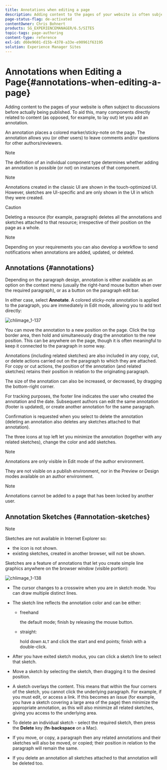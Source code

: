 ```yaml
---
title: Annotations when editing a page
description: Adding content to the pages of your website is often subject to discussions before actually being published. To aid this, many components directly related to content let you add an annotation.
page-status-flag: de-activated
contentOwner: Chris Bohnert
products: SG_EXPERIENCEMANAGER/6.5/SITES
topic-tags: page-authoring
content-type: reference
exl-id: d60e9601-d15b-4378-a33e-e90961f63195
solution: Experience Manager Sites
---
```

# Annotations when Editing a Page{#annotations-when-editing-a-page}

Adding content to the pages of your website is often subject to discussions before actually being published. To aid this, many components directly related to content (as opposed, for example, to lay out) let you add an annotation.

An annotation places a colored marker/sticky-note on the page. The annotation allows you (or other users) to leave comments and/or questions for other authors/reviewers.

>[!NOTE]
>
>The definition of an individual component type determines whether adding an annotation is possible (or not) on instances of that component.

>[!NOTE]
>
>Annotations created in the classic UI are shown in the touch-optimized UI. However, sketches are UI-specific and are only shown in the UI in which they were created.

>[!CAUTION]
>
>Deleting a resource (for example, paragraph) deletes all the annotations and sketches attached to that resource; irrespective of their position on the page as a whole.

>[!NOTE]
>
>Depending on your requirements you can also develop a workflow to send notifications when annotations are added, updated, or deleted.

## Annotations {#annotations}

Depending on the paragraph design, annotation is either available as an option on the context menu (usually the right-hand mouse button when over the required paragraph), or as a button on the paragraph edit bar.

In either case, select **Annotate**. A colored sticky-note annotation is applied to the paragraph, you are immediately in Edit mode, allowing you to add text directly:

![chlimage_1-137](assets/chlimage_1-137.png)

You can move the annotation to a new position on the page. Click the top border area, then hold and simultaneously drag the annotation to the new position. This can be anywhere on the page, though it is often meaningful to keep it connected to the paragraph in some way.

Annotations (including related sketches) are also included in any copy, cut, or delete actions carried out on the paragraph to which they are attached. For copy or cut actions, the position of the annotation (and related sketches) retains their position in relation to the originating paragraph.

The size of the annotation can also be increased, or decreased, by dragging the bottom-right corner.

For tracking purposes, the footer line indicates the user who created the annotation and the date. Subsequent authors can edit the same annotation (footer is updated), or create another annotation for the same paragraph.

Confirmation is requested when you select to delete the annotation (deleting an annotation also deletes any sketches attached to that annotation).

The three icons at top left let you minimize the annotation (together with any related sketches), change the color and add sketches.

>[!NOTE]
>
>Annotations are only visible in Edit mode of the author environment.
>
>They are not visible on a publish environment, nor in the Preview or Design modes available on an author environment.

>[!NOTE]
>
>Annotations cannot be added to a page that has been locked by another user.

## Annotation Sketches {#annotation-sketches}

>[!NOTE]
>
>Sketches are not available in Internet Explorer so:
>
>* the icon is not shown.
>* existing sketches, created in another browser, will not be shown.
>

Sketches are a feature of annotations that let you create simple line graphics anywhere on the browser window (visible portion):

![chlimage_1-138](assets/chlimage_1-138.png)

* The cursor changes to a crosswire when you are in sketch mode. You can draw multiple distinct lines.
* The sketch line reflects the annotation color and can be either:

    * freehand

      the default mode; finish by releasing the mouse button.

    * straight:

      hold down `ALT` and click the start and end points; finish with a double-click.

* After you have exited sketch modus, you can click a sketch line to select that sketch.
* Move a sketch by selecting the sketch, then dragging it to the desired position.
* A sketch overlays the content. This means that within the four corners of the sketch, you cannot click the underlying paragraph. For example, if you must edit, or access a link. If this becomes an issue (for example, you have a sketch covering a large area of the page) then minimize the appropriate annotation, as this will also minimize all related sketches, giving you access to the underlying area.
* To delete an individual sketch - select the required sketch, then press the **Delete** key (**fn**-**backspace** on a Mac).

* If you move, or copy, a paragraph then any related annotations and their sketches will also be moved, or copied; their position in relation to the paragraph will remain the same.
* If you delete an annotation all sketches attached to that annotation will be deleted too.
